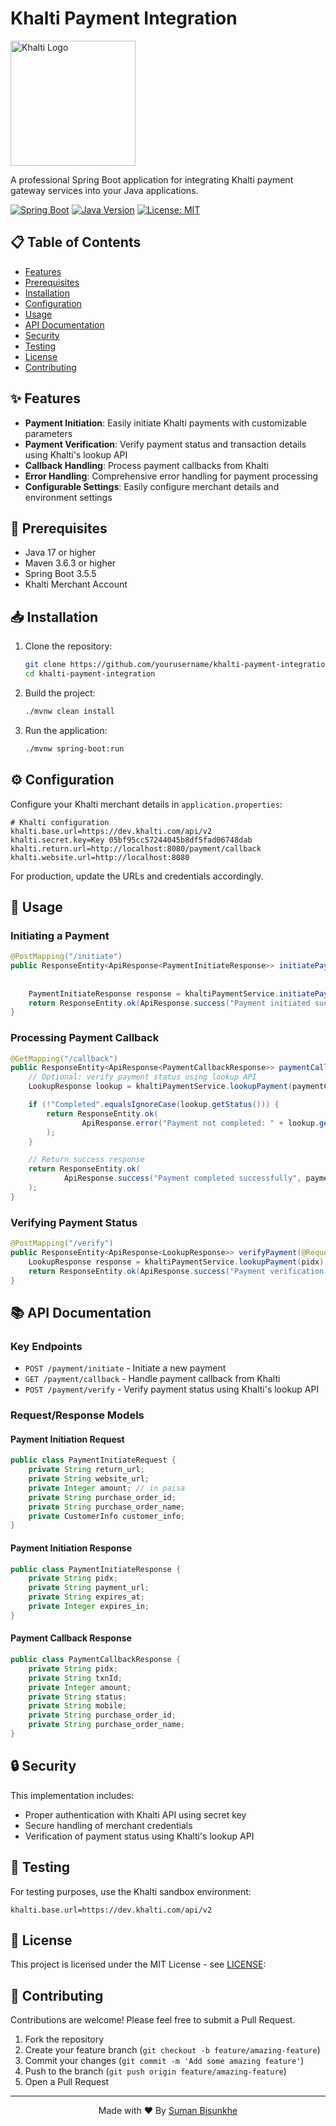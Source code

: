 # Khalti Payment Integration  
<img src="https://upload.wikimedia.org/wikipedia/commons/e/ee/Khalti_Digital_Wallet_Logo.png.jpg" alt="Khalti Logo" width="200"/>

A professional Spring Boot application for integrating Khalti payment gateway services into your Java applications.

[![Spring Boot](https://img.shields.io/badge/Spring%20Boot-3.5.5-brightgreen.svg)](https://spring.io/projects/spring-boot)
[![Java Version](https://img.shields.io/badge/Java-17-orange.svg)](https://www.oracle.com/java/technologies/javase/jdk17-archive-downloads.html)
[![License: MIT](https://img.shields.io/badge/License-MIT-yellow.svg)](https://opensource.org/licenses/MIT)

## 📋 Table of Contents

- [Features](#features)
- [Prerequisites](#prerequisites)
- [Installation](#installation)
- [Configuration](#configuration)
- [Usage](#usage)
- [API Documentation](#api-documentation)
- [Security](#security)
- [Testing](#testing)
- [License](#license)
- [Contributing](#contributing)

## ✨ Features

- **Payment Initiation**: Easily initiate Khalti payments with customizable parameters
- **Payment Verification**: Verify payment status and transaction details using Khalti's lookup API
- **Callback Handling**: Process payment callbacks from Khalti
- **Error Handling**: Comprehensive error handling for payment processing
- **Configurable Settings**: Easily configure merchant details and environment settings

## 🔧 Prerequisites

- Java 17 or higher
- Maven 3.6.3 or higher
- Spring Boot 3.5.5
- Khalti Merchant Account

## 📥 Installation

1. Clone the repository:
   ```bash
   git clone https://github.com/yourusername/khalti-payment-integration.git
   cd khalti-payment-integration
   ```

2. Build the project:
   ```bash
   ./mvnw clean install
   ```

3. Run the application:
   ```bash
   ./mvnw spring-boot:run
   ```

## ⚙️ Configuration

Configure your Khalti merchant details in `application.properties`:

```properties
# Khalti configuration
khalti.base.url=https://dev.khalti.com/api/v2
khalti.secret.key=Key 05bf95cc57244045b8df5fad06748dab
khalti.return.url=http://localhost:8080/payment/callback
khalti.website.url=http://localhost:8080
```

For production, update the URLs and credentials accordingly.

## 🚀 Usage

### Initiating a Payment

```java
@PostMapping("/initiate")
public ResponseEntity<ApiResponse<PaymentInitiateResponse>> initiatePayment(@RequestParam String orderId,
                                                                            @RequestParam String orderName,
                                                                            @RequestParam int amount) {
    PaymentInitiateResponse response = khaltiPaymentService.initiatePayment(orderId, orderName, amount);
    return ResponseEntity.ok(ApiResponse.success("Payment initiated successfully", response));
}
```

### Processing Payment Callback

```java
@GetMapping("/callback")
public ResponseEntity<ApiResponse<PaymentCallbackResponse>> paymentCallback(PaymentCallbackResponse paymentCallbackResponse) {
    // Optional: verify payment status using lookup API
    LookupResponse lookup = khaltiPaymentService.lookupPayment(paymentCallbackResponse.getPidx());

    if (!"Completed".equalsIgnoreCase(lookup.getStatus())) {
        return ResponseEntity.ok(
                ApiResponse.error("Payment not completed: " + lookup.getStatus(), paymentCallbackResponse)
        );
    }

    // Return success response
    return ResponseEntity.ok(
            ApiResponse.success("Payment completed successfully", paymentCallbackResponse)
    );
}
```

### Verifying Payment Status

```java
@PostMapping("/verify")
public ResponseEntity<ApiResponse<LookupResponse>> verifyPayment(@RequestParam String pidx) {
    LookupResponse response = khaltiPaymentService.lookupPayment(pidx);
    return ResponseEntity.ok(ApiResponse.success("Payment verification successful", response));
}
```

## 📚 API Documentation

### Key Endpoints

- `POST /payment/initiate` - Initiate a new payment
- `GET /payment/callback` - Handle payment callback from Khalti
- `POST /payment/verify` - Verify payment status using Khalti's lookup API

### Request/Response Models

#### Payment Initiation Request
```java
public class PaymentInitiateRequest {
    private String return_url;
    private String website_url;
    private Integer amount; // in paisa
    private String purchase_order_id;
    private String purchase_order_name;
    private CustomerInfo customer_info;
}
```

#### Payment Initiation Response
```java
public class PaymentInitiateResponse {
    private String pidx;
    private String payment_url;
    private String expires_at;
    private Integer expires_in;
}
```

#### Payment Callback Response
```java
public class PaymentCallbackResponse {
    private String pidx;
    private String txnId;
    private Integer amount;
    private String status;
    private String mobile;
    private String purchase_order_id;
    private String purchase_order_name;
}
```

## 🔒 Security

This implementation includes:

- Proper authentication with Khalti API using secret key
- Secure handling of merchant credentials
- Verification of payment status using Khalti's lookup API

## 🧪 Testing

For testing purposes, use the Khalti sandbox environment:

```properties
khalti.base.url=https://dev.khalti.com/api/v2
```

## 📄 License

This project is licensed under the MIT License - see [LICENSE](LICENSE):



## 👥 Contributing

Contributions are welcome! Please feel free to submit a Pull Request.

1. Fork the repository
2. Create your feature branch (`git checkout -b feature/amazing-feature`)
3. Commit your changes (`git commit -m 'Add some amazing feature'`)
4. Push to the branch (`git push origin feature/amazing-feature`)
5. Open a Pull Request

---

<p align="center">
  Made with ❤️ By <a href="https://github.com/sumanbisunkhe">Suman Bisunkhe</a>
</p>
